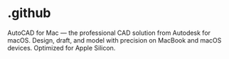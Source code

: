 # .github
AutoCAD for Mac — the professional CAD solution from Autodesk for macOS. Design, draft, and model with precision on MacBook and macOS devices. Optimized for Apple Silicon.
